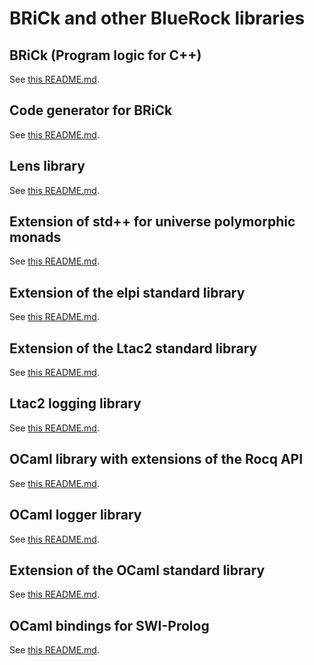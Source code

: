 BRiCk and other BlueRock libraries
==================================

## BRiCk (Program logic for C++)

See [this README.md](rocq-bluerock-brick/README.md).

## Code generator for BRiCk

See [this README.md](rocq-bluerock-cpp2v/README.md).

## Lens library

See [this README.md](rocq-lens/README.md).

## Extension of std++ for universe polymorphic monads

See [this README.md](rocq-upoly/README.md).

## Extension of the elpi standard library

See [this README.md](elpi-extra/README.md).

## Extension of the Ltac2 standard library

See [this README.md](ltac2-extra/README.md).

## Ltac2 logging library

See [this README.md](ltac2-logger/README.md).

## OCaml library with extensions of the Rocq API

See [this README.md](ocaml-rocq-extra/README.md).

## OCaml logger library

See [this README.md](ocaml-logger-lib/README.md).

## Extension of the OCaml standard library

See [this README.md](ocaml-stdlib-extra/README.md).

## OCaml bindings for SWI-Prolog

See [this README.md](ocaml-swipl/README.md).
